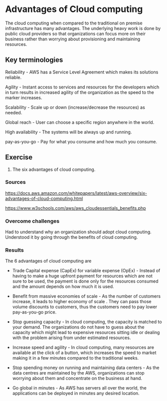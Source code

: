 #  Advantages of Cloud computing

The cloud computing when compared to the traditional on premise infrastructure has many advantages. The underlying heavy work is done by public cloud providers so that organizations can focus more on their business rather than worrying about provisioning and maintaining resources. 

## Key terminologies

Reliability - AWS has a Service Level Agreement which makes its solutions reliable.

Agility - Instant access to services and resources for the developers which in turn results in increased agility of the organization as the speed to the marker increases. 

Scalability - Scale up or down (increase/decrease the resources) as needed. 

Global reach - User can choose a specific region anywhere in the world.

High availability - The systems will be always up and running.

pay-as-you-go - Pay for what you consume and how much you consume. 


## Exercise
1. The six advantages of cloud computing.

### Sources

https://docs.aws.amazon.com/whitepapers/latest/aws-overview/six-advantages-of-cloud-computing.html

https://www.w3schools.com/aws/aws_cloudessentials_benefits.php

### Overcome challenges

Had to understand why an organization should adopt cloud computing. Understood it by going through the benefits of cloud computing. 


### Results

The 6 advantages of cloud computing are 

- Trade Capital expense (CapEx) for variable expense (OpEx) - Instead of having to make a huge upfront payment for resources which are not sure to be used, the payment is done only for the resources consumed and the amount depends on how much it is used.     

- Benefit from massive economies of scale - As the number of customers increase, it leads to higher economy of scale . They can pass those volume discounts to customers, thus the customers need to pay lower pay-as-you-go price.

- Stop guessing capacity - In cloud computing, the capacity is matched to your demand. The organizations do not have to guess about the capacity which might lead to expensive resources sitting idle or dealing with the problem arising from under estimated resources. 

- Increase speed and agility - In cloud computing, many resources are available at the click of a button, which increases the speed to market making it in a few minutes compared to the traditional weeks.

- Stop spending money on running and maintaining data centers -  As the data centres are maintained by the AWS, organizations can stop worrying about them and concentrate on the business at hand. 

- Go global in minutes - As AWS has servers all over the world, the applications can be deployed in minutes any desired location.
















